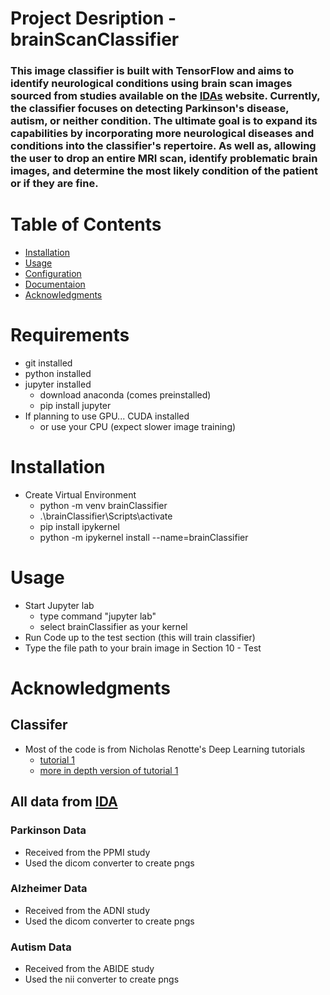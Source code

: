 # Project Desription - brainScanClassifier
### This image classifier is built with TensorFlow and aims to identify neurological conditions using brain scan images sourced from studies available on the [IDAs](https://ida.loni.usc.edu/login.jsp) website. Currently, the classifier focuses on detecting Parkinson's disease, autism, or neither condition. The ultimate goal is to expand its capabilities by incorporating more neurological diseases and conditions into the classifier's repertoire. As well as, allowing the user to drop an entire MRI scan, identify problematic brain images, and determine the most likely condition of the patient or if they are fine.

# Table of Contents
- [Installation](#Installation)
- [Usage](#Usage)
- [Configuration](#Configuration)
- [Documentaion](#Documentaion)
- [Acknowledgments](#Acknowledgments)

# Requirements
- git installed
- python installed
- jupyter installed
    - download anaconda (comes preinstalled)
    - pip install jupyter
- If planning to use GPU... CUDA installed
    - or use your CPU (expect slower image training)

# Installation
- Create Virtual Environment
    - python -m venv brainClassifier
    - .\brainClassifier\Scripts\activate
    - pip install ipykernel
    - python -m ipykernel install --name=brainClassifier

# Usage
- Start Jupyter lab
    - type command "jupyter lab"
    - select brainClassifier as your kernel
- Run Code up to the test section (this will train classifier)
- Type the file path to your brain image in Section 10 - Test

# Acknowledgments

## Classifer
- Most of the code is from Nicholas Renotte's Deep Learning tutorials
    - [tutorial 1](https://www.youtube.com/watch?v=19LQRx78QVU&list=PLgNJO2hghbmiXg5d4X8DURJP9yv9pgjIu&index=1)
    - [more in depth version of tutorial 1](https://www.youtube.com/watch?v=jztwpsIzEGc&list=PLgNJO2hghbmiXg5d4X8DURJP9yv9pgjIu&index=2)

## All data from [IDA](https://ida.loni.usc.edu/login.jsp)
### Parkinson Data
- Received from the PPMI study
- Used the dicom converter to create pngs

### Alzheimer Data
- Received from the ADNI study
- Used the dicom converter to create pngs

### Autism Data
- Received from the ABIDE study
- Used the nii converter to create pngs